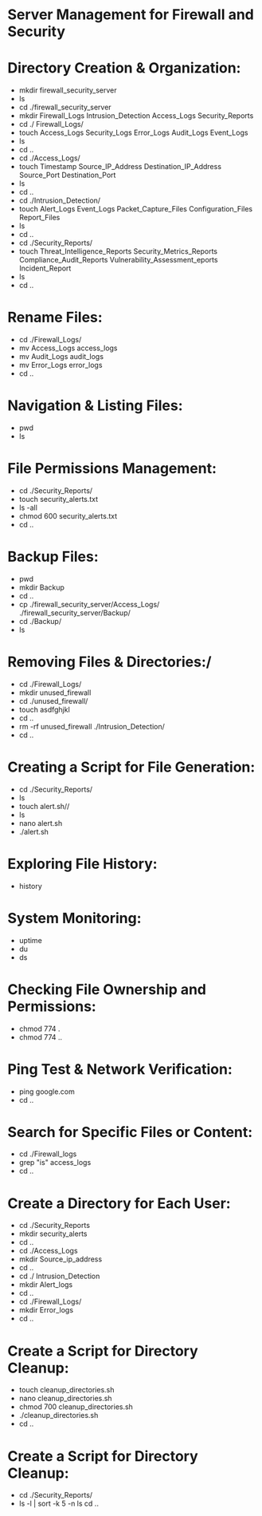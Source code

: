#                Server Management for Firewall and Security


#  Directory Creation & Organization:
- mkdir firewall_security_server
- ls
- cd ./firewall_security_server
- mkdir Firewall_Logs Intrusion_Detection Access_Logs Security_Reports
- cd ./ Firewall_Logs/
- touch Access_Logs Security_Logs Error_Logs Audit_Logs Event_Logs 
- ls
- cd ..
- cd ./Access_Logs/
- touch Timestamp Source_IP_Address Destination_IP_Address Source_Port Destination_Port
- ls 
- cd .. 
- cd ./Intrusion_Detection/
- touch Alert_Logs Event_Logs Packet_Capture_Files Configuration_Files Report_Files
- ls
- cd ..
- cd ./Security_Reports/
- touch Threat_Intelligence_Reports Security_Metrics_Reports Compliance_Audit_Reports Vulnerability_Assessment_eports Incident_Report
- ls
- cd ..
#  Rename Files:
- cd ./Firewall_Logs/
- mv Access_Logs access_logs
- mv Audit_Logs audit_logs
- mv Error_Logs error_logs 
- cd ..
#  Navigation & Listing Files:
- pwd 
- ls
#  File Permissions Management:
- cd ./Security_Reports/
- touch security_alerts.txt
- ls -all 
- chmod 600 security_alerts.txt
- cd .. 
#  Backup Files:
- pwd
- mkdir Backup
- cd ..
- cp ./firewall_security_server/Access_Logs/ ./firewall_security_server/Backup/
- cd ./Backup/
- ls
#  Removing Files & Directories:/
- cd ./Firewall_Logs/
- mkdir unused_firewall
- cd ./unused_firewall/
- touch asdfghjkl
- cd ..
- rm -rf unused_firewall ./Intrusion_Detection/
- cd ..
#  Creating a Script for File Generation:
- cd ./Security_Reports/
- ls
- touch alert.sh//
- ls
- nano alert.sh
- ./alert.sh
#  Exploring File History:
- history
#  System Monitoring:
- uptime
- du
- ds
#  Checking File Ownership and Permissions:
- chmod 774 .
- chmod 774 ..
#  Ping Test & Network Verification:
- ping google.com
- cd ..
#  Search for Specific Files or Content:
- cd ./Firewall_logs 
- grep "is" access_logs
- cd ..
#  Create a Directory for Each User:
- cd ./Security_Reports
- mkdir security_alerts
- cd ..
- cd ./Access_Logs
- mkdir Source_ip_address
- cd ..
- cd ./ Intrusion_Detection
- mkdir Alert_logs
- cd ..
- cd ./Firewall_Logs/
- mkdir Error_logs
- cd ..
#  Create a Script for Directory Cleanup:
- touch cleanup_directories.sh
- nano cleanup_directories.sh
- chmod 700 cleanup_directories.sh 
- ./cleanup_directories.sh
- cd ..
#  Create a Script for Directory Cleanup:
- cd ./Security_Reports/
- ls -l | sort -k 5 -n
ls
cd ..


